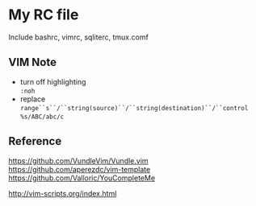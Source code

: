 # My RC file

Include bashrc, vimrc, sqliterc, tmux.comf

## VIM Note
* turn off highlighting  
`:noh`
* replace  
`range``s``/``string(source)``/``string(destination)``/``control`  
`%s/ABC/abc/c`


## Reference
<https://github.com/VundleVim/Vundle.vim>
<https://github.com/aperezdc/vim-template>
<https://github.com/Valloric/YouCompleteMe>



<http://vim-scripts.org/index.html>
